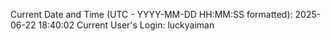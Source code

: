 Current Date and Time (UTC - YYYY-MM-DD HH:MM:SS formatted): 2025-06-22 18:40:02
Current User's Login: luckyaiman
